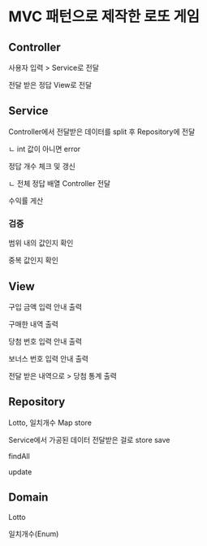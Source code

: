 # MVC 패턴으로 제작한 로또 게임

## Controller
사용자 입력 > Service로 전달

전달 받은 정답 View로 전달


## Service
Controller에서 전달받은 데이터를 split 후 Repository에 전달

ㄴ int 값이 아니면 error

정답 개수 체크 및 갱신

ㄴ 전체 정답 배열 Controller 전달

수익률 게산

### 검증
범위 내의 값인지 확인

중복 값인지 확인

## View
구입 금액 입력 안내 출력

구매한 내역 출력

당첨 번호 입력 안내 출력

보너스 번호 입력 안내 출력

전달 받은 내역으로 > 당첨 통계 출력


## Repository
Lotto, 일치개수 Map store

Service에서 가공된 데이터 전달받은 걸로 store save

findAll

update


## Domain
Lotto

일치개수(Enum)